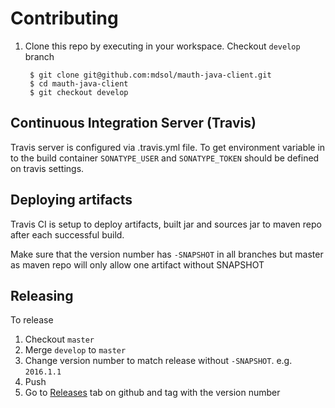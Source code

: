 # Contributing

1. Clone this repo by executing in your workspace. Checkout `develop` branch
        
        $ git clone git@github.com:mdsol/mauth-java-client.git
        $ cd mauth-java-client
        $ git checkout develop


## Continuous Integration Server (Travis)
Travis server is configured via .travis.yml file.  To get environment variable in to the build container
`SONATYPE_USER` and `SONATYPE_TOKEN` should be defined on travis settings.


## Deploying artifacts
Travis CI is setup to deploy artifacts, built jar and sources jar to maven repo after each successful build.  
  
Make sure that the version number has `-SNAPSHOT` in all branches but master as maven repo will only allow one artifact without SNAPSHOT
 
## Releasing
To release

1. Checkout `master`
1. Merge `develop` to `master`
1. Change version number to match release without `-SNAPSHOT`. e.g. `2016.1.1`
1. Push
1. Go to [Releases](https://github.com/mdsol/mauth-java-client/releases) tab on github and tag with the version number
